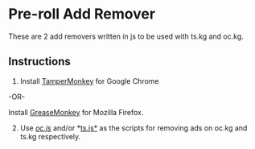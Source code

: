 # Pre-roll Add Remover
These are 2 add removers written in js to be used with ts.kg and oc.kg.

## Instructions

1. Install [TamperMonkey](http://tampermonkey.net/) for Google Chrome


-OR-


Install [GreaseMonkey](https://www.greasespot.net/) for Mozilla Firefox.

2. Use [*oc.js*](https://github.com/veronix/pre-roll-add-removers/blob/master/oc.js) and/or *[ts.js*](https://github.com/veronix/pre-roll-add-removers/blob/master/ts.js) as the scripts for removing ads on oc.kg and ts.kg respectively.

